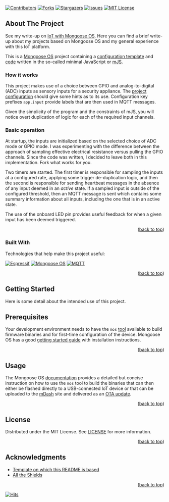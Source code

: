 <a name="readme-top"></a>

[![Contributors][contributors-shield]][contributors-url]
[![Forks][forks-shield]][forks-url]
[![Stargazers][stars-shield]][stars-url]
[![Issues][issues-shield]][issues-url]
[![MIT License][license-shield]][license-url]

## About The Project

See my write-up on [IoT with Mongoose OS](https://tailucas.github.io/update/2023/06/07/iot-with-mongoose-os.html). Here you can find a brief write-up about my projects based on Mongoose OS and my general experience with this IoT platform.

This is a [Mongoose OS][mongoose-url] project containing a [configuration template][app-config-url] and [code][app-script-url] written in the so-called minimal JavaScript or [mJS](https://github.com/cesanta/mjs).

### How it works

This project makes use of a choice between GPIO and analog-to-digital (ADC) inputs as sensory inputs for a security appliance. The [project configuration][app-config-url] should give some hints as to its use. Configuration key prefixes `app.input` provide labels that are then used in MQTT messages.

Given the simplicity of the program and the constraints of mJS, you will notice overt duplication of logic for each of the required input channels.

### Basic operation

At startup, the inputs are initialized based on the selected choice of ADC mode or GPIO mode. I was experimenting with the difference between the approach of sampling effective electrical resistance versus pulling the GPIO channels. Since the code was written, I decided to leave both in this implementation. Fork what works for you.

Two timers are started. The first timer is responsible for sampling the inputs at a configured rate, applying some trigger de-duplication logic, and then the second is responsible for sending heartbeat messages in the absence of any input deemed in an *active* state. If a sampled input is outside of the configured threshold, then an MQTT message is sent which contains some summary information about all inputs, including the one that is in an active state.

The use of the onboard LED pin provides useful feedback for when a given input has been deemed triggered.

<p align="right">(<a href="#readme-top">back to top</a>)</p>

### Built With

Technologies that help make this project useful:

[![Espressif][esp-shield]][esp-url]
[![Mongoose OS][mongoose-shield]][mongoose-url]
[![MQTT][mqtt-shield]][mqtt-url]

<p align="right">(<a href="#readme-top">back to top</a>)</p>

<!-- GETTING STARTED -->
## Getting Started

Here is some detail about the intended use of this project.

## Prerequisites

Your development environment needs to have the `mos` [tool][mos-tool-url] available to build firmware binaries and for first-time configuration of the device. Mongoose OS has a good [getting started guide][mos-install-url] with installation instructions.

<p align="right">(<a href="#readme-top">back to top</a>)</p>

<!-- USAGE EXAMPLES -->
## Usage

The Mongoose OS [documentation](https://mongoose-os.com/docs/mongoose-os/userguide/build.md) provides a detailed but concise instruction on how to use the `mos` tool to build the binaries that can then either be flashed directly to a USB-connected IoT device or that can be uploaded to the [mDash][mdash-url] site and delivered as an [OTA update](https://mongoose-os.com/docs/mongoose-os/userguide/ota.md).

<p align="right">(<a href="#readme-top">back to top</a>)</p>

<!-- LICENSE -->
## License

Distributed under the MIT License. See [LICENSE](LICENSE) for more information.

<p align="right">(<a href="#readme-top">back to top</a>)</p>

<!-- ACKNOWLEDGMENTS -->
## Acknowledgments

* [Template on which this README is based](https://github.com/othneildrew/Best-README-Template)
* [All the Shields](https://github.com/progfay/shields-with-icon)

<p align="right">(<a href="#readme-top">back to top</a>)</p>

[![Hits](https://hits.seeyoufarm.com/api/count/incr/badge.svg?url=https%3A%2F%2Fgithub.com%2Ftailucas%2Fadc-app&count_bg=%2379C83D&title_bg=%23555555&icon=&icon_color=%23E7E7E7&title=visits&edge_flat=true)](https://hits.seeyoufarm.com)

<!-- MARKDOWN LINKS & IMAGES -->
<!-- https://www.markdownguide.org/basic-syntax/#reference-style-links -->
[contributors-shield]: https://img.shields.io/github/contributors/tailucas/adc-app.svg?style=for-the-badge
[contributors-url]: https://github.com/tailucas/adc-app/graphs/contributors
[forks-shield]: https://img.shields.io/github/forks/tailucas/adc-app.svg?style=for-the-badge
[forks-url]: https://github.com/tailucas/adc-app/network/members
[stars-shield]: https://img.shields.io/github/stars/tailucas/adc-app.svg?style=for-the-badge
[stars-url]: https://github.com/tailucas/adc-app/stargazers
[issues-shield]: https://img.shields.io/github/issues/tailucas/adc-app.svg?style=for-the-badge
[issues-url]: https://github.com/tailucas/adc-app/issues
[license-shield]: https://img.shields.io/github/license/tailucas/adc-app.svg?style=for-the-badge
[license-url]: https://github.com/tailucas/adc-app/blob/main/LICENSE

[app-script-url]: https://github.com/tailucas/adc-app/blob/master/fs/init.js
[app-config-url]: https://github.com/tailucas/adc-app/blob/master/mos.yml

[esp-url]: https://www.espressif.com/
[esp-shield]: https://img.shields.io/static/v1?style=for-the-badge&message=Espressif&color=E7352C&logo=Espressif&logoColor=FFFFFF&label=
[mdash-url]: https://mdash.net/home/
[mongoose-url]: https://mongoose-os.com/
[mongoose-shield]: https://img.shields.io/static/v1?style=for-the-badge&message=Mongoose&color=880000&logo=Mongoose&logoColor=FFFFFF&label=
[mos-tool-url]: https://mongoose-os.com/docs/mongoose-os/userguide/mos-tool.md
[mos-install-url]: https://mongoose-os.com/docs/mongoose-os/quickstart/setup.md
[mqtt-url]: https://mqtt.org/
[mqtt-shield]: https://img.shields.io/static/v1?style=for-the-badge&message=MQTT&color=660066&logo=MQTT&logoColor=FFFFFF&label=
